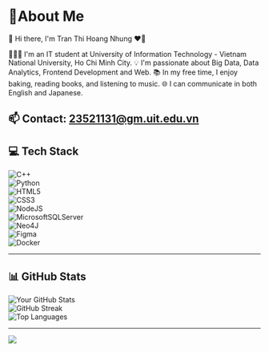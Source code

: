 # 💫About Me
👋 Hi there, I'm Tran Thi Hoang Nhung ❤️‍🔥

👩🏻‍💻 I'm an IT student at University of Information Technology - Vietnam National University, Ho Chi Minh City.
💡 I'm passionate about Big Data, Data Analytics, Frontend Development and Web. 
📚 In my free time, I enjoy baking, reading books, and listening to music.
🌐 I can communicate in both English and Japanese.

📫 Contact: 23521131@gm.uit.edu.vn
---

## 💻 Tech Stack

![C++](https://img.shields.io/badge/c++-%2300599C.svg?style=for-the-badge&logo=c%2B%2B&logoColor=white)  
![Python](https://img.shields.io/badge/python-3670A0?style=for-the-badge&logo=python&logoColor=ffdd54)  
![HTML5](https://img.shields.io/badge/html5-%23E34F26.svg?style=for-the-badge&logo=html5&logoColor=white)  
![CSS3](https://img.shields.io/badge/css3-%231572B6.svg?style=for-the-badge&logo=css3&logoColor=white)  
![NodeJS](https://img.shields.io/badge/node.js-6DA55F?style=for-the-badge&logo=node.js&logoColor=white)  
![MicrosoftSQLServer](https://img.shields.io/badge/Microsoft%20SQL%20Sever-CC2927?style=for-the-badge&logo=microsoft%20sql%20server&logoColor=white)  
![Neo4J](https://img.shields.io/badge/Neo4j-008CC1?style=for-the-badge&logo=neo4j&logoColor=white)  
![Figma](https://img.shields.io/badge/figma-%23F24E1E.svg?style=for-the-badge&logo=figma&logoColor=white)  
![Docker](https://img.shields.io/badge/docker-%230db7ed.svg?style=for-the-badge&logo=docker&logoColor=white)

---

## 📊 GitHub Stats

![Your GitHub Stats](https://github-readme-stats.vercel.app/api?username=hoangnhung2312&show_icons=true&theme=default&hide_border=false&include_all_commits=false&count_private=false)  
![GitHub Streak](https://github-readme-streak-stats.herokuapp.com/?user=hoangnhung2312&theme=default&hide_border=false)  
![Top Languages](https://github-readme-stats.vercel.app/api/top-langs/?username=hoangnhung2312&layout=compact&theme=default&hide_border=false&include_all_commits=false&count_private=false)

---

[![](https://visitcount.itsvg.in/api?id=hoangnhung2312&icon=0&color=0)](https://visitcount.itsvg.in)

